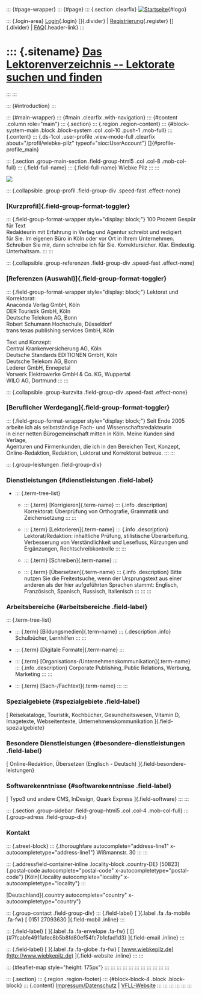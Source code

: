 ::: {#page-wrapper}
::: {#page}
::: {.section .clearfix}
[![Startseite](https://www.lektoren.de/sites/default/files/VfLL_logo.jpg)](/ "Startseite"){#logo}

::: {.login-area}
[Login](/user){.login} []{.divider} \|
[Registrierung](/user/register){.register} []{.divider} \|
[FAQ](/faq-page){.header-link}
:::

::: {.sitename}
[Das Lektorenverzeichnis -- Lektorate suchen und finden](/ "Startseite")
========================================================================
:::
:::

::: {#introduction}
:::

::: {#main-wrapper}
::: {#main .clearfix .with-navigation}
::: {#content .column role="main"}
::: {.section}
::: {.region .region-content}
::: {#block-system-main .block .block-system .col .col-10 .push-1 .mob-full}
::: {.content}
::: {.ds-1col .user-profile .view-mode-full .clearfix about="/profil/wiebke-pilz" typeof="sioc:UserAccount"}
[]{#profile-profile_main}

::: {.section .group-main-section .field-group-html5 .col .col-8 .mob-col-full}
::: {.field-full-name}
::: {.field-full-name}
Wiebke Pilz
:::
:::

![](https://www.lektoren.de/sites/default/files/styles/profile-image-full/public/default_images/platzhalter_5.png?itok=t0NtqJZe)

::: {.collapsible .group-profil .field-group-div .speed-fast .effect-none}
### [Kurzprofil]{.field-group-format-toggler}

::: {.field-group-format-wrapper style="display: block;"}
100 Prozent Gespür für Text\
Redakteurin mit Erfahrung in Verlag und Agentur schreibt und redigiert\
für Sie. Im eigenen Büro in Köln oder vor Ort in Ihrem Unternehmen.
Schreiben Sie mir, dann schreibe ich für Sie. Korrektursicher. Klar.
Eindeutig. Unterhaltsam.
:::
:::

::: {.collapsible .group-referenzen .field-group-div .speed-fast .effect-none}
### [Referenzen (Auswahl)]{.field-group-format-toggler}

::: {.field-group-format-wrapper style="display: block;"}
Lektorat und Korrektorat:\
Anaconda Verlag GmbH, Köln\
DER Touristik GmbH, Köln\
Deutsche Telekom AG, Bonn\
Robert Schumann Hochschule, Düsseldorf\
trans texas publishing services GmbH, Köln

Text und Konzept:\
Central Krankenversicherung AG, Köln\
Deutsche Standards EDITIONEN GmbH, Köln\
Deutsche Telekom AG, Bonn\
Lederer GmbH, Ennepetal\
Vorwerk Elektrowerke GmbH & Co. KG, Wuppertal\
WILO AG, Dortmund
:::
:::

::: {.collapsible .group-kurzvita .field-group-div .speed-fast .effect-none}
### [Beruflicher Werdegang]{.field-group-format-toggler}

::: {.field-group-format-wrapper style="display: block;"}
Seit Ende 2005 arbeite ich als selbstständige Fach- und
Wissenschaftsredakteurin\
in einer netten Bürogemeinschaft mitten in Köln. Meine Kunden sind
Verlage,\
Agenturen und Firmenkunden, die ich in den Bereichen Text, Konzept,
Online-Redaktion, Redaktion, Lektorat und Korrektorat betreue.
:::
:::

::: {.group-leistungen .field-group-div}
### Dienstleistungen {#dienstleistungen .field-label}

-   ::: {.term-tree-list}
    -   ::: {.term}
        [Korrigieren]{.term-name}
        ::: {.info .description}
        Korrektorat: Überprüfung von Orthografie, Grammatik und
        Zeichensetzung
        :::
        :::

    -   ::: {.term}
        [Lektorieren]{.term-name}
        ::: {.info .description}
        Lektorat/Redaktion: inhaltliche Prüfung, stilistische
        Überarbeitung, Verbesserung von Verständlichkeit und Lesefluss,
        Kürzungen und Ergänzungen, Rechtschreibkontrolle
        :::
        :::

    -   ::: {.term}
        [Schreiben]{.term-name}
        :::

    -   ::: {.term}
        [Übersetzen]{.term-name}
        ::: {.info .description}
        Bitte nutzen Sie die Freitextsuche, wenn der Ursprungstext aus
        einer anderen als der hier aufgeführten Sprachen stammt:
        Englisch, Französisch, Spanisch, Russisch, Italienisch
        :::
        :::
    :::

### Arbeitsbereiche {#arbeitsbereiche .field-label}

::: {.term-tree-list}
-   ::: {.term}
    [Bildungsmedien]{.term-name}
    ::: {.description .info}
    Schulbücher, Lernhilfen
    :::
    :::

-   ::: {.term}
    [Digitale Formate]{.term-name}
    :::

-   ::: {.term}
    [Organisations-/Unternehmenskommunikation]{.term-name}
    ::: {.info .description}
    Corporate Publishing, Public Relations, Werbung, Marketing
    :::
    :::

-   ::: {.term}
    [Sach-/Fachtext]{.term-name}
    :::
:::

### Spezialgebiete {#spezialgebiete .field-label}

[ Reisekataloge, Touristik, Kochbücher, Gesundheitswesen, Vitamin D,
Imagetexte, Webseitentexte, Unternehmenskommunikation
]{.field-spezialgebiete}

### Besondere Dienstleistungen {#besondere-dienstleistungen .field-label}

[ Online-Redaktion, Übersetzen (Englisch - Deutsch)
]{.field-besondere-leistungen}

### Softwarekenntnisse {#softwarekenntnisse .field-label}

[ Typo3 und andere CMS, InDesign, Quark Express ]{.field-software}
:::
:::

::: {.section .group-sidebar .field-group-html5 .col .col-4 .mob-col-full}
::: {.group-adress .field-group-div}
### Kontakt

::: {.street-block}
::: {.thoroughfare autocomplete="address-line1" x-autocompletetype="address-line1"}
Wißmannstr. 30
:::
:::

::: {.addressfield-container-inline .locality-block .country-DE}
[50823]{.postal-code autocomplete="postal-code"
x-autocompletetype="postal-code"} [Köln]{.locality
autocomplete="locality" x-autocompletetype="locality"}
:::

[Deutschland]{.country autocomplete="country"
x-autocompletetype="country"}

::: {.group-contact .field-group-div}
::: {.field-label}
[ ]{.label .fa .fa-mobile .fa-fw} [ 0151 27093630 ]{.field-mobil
.inline}
:::

::: {.field-label}
[ ]{.label .fa .fa-envelope .fa-fw} [
[]{#7fcabfe4911afec8b5b8fd80ef54fc7b1cfad1d3} ]{.field-email .inline}
:::

::: {.field-label}
[ ]{.label .fa .fa-globe .fa-fw} [
[www.wiebkepilz.de](http://www.wiebkepilz.de) ]{.field-website .inline}
:::
:::

::: {#leaflet-map style="height: 175px"}
:::
:::
:::
:::
:::
:::
:::
:::
:::
:::
:::

::: {.section}
::: {.region .region-footer}
::: {#block-block-4 .block .block-block}
::: {.content}
[Impressum/Datenschutz](/impressum) \|
[VFLL-Website](http://www.vfll.de)
:::
:::
:::
:::
:::
:::
